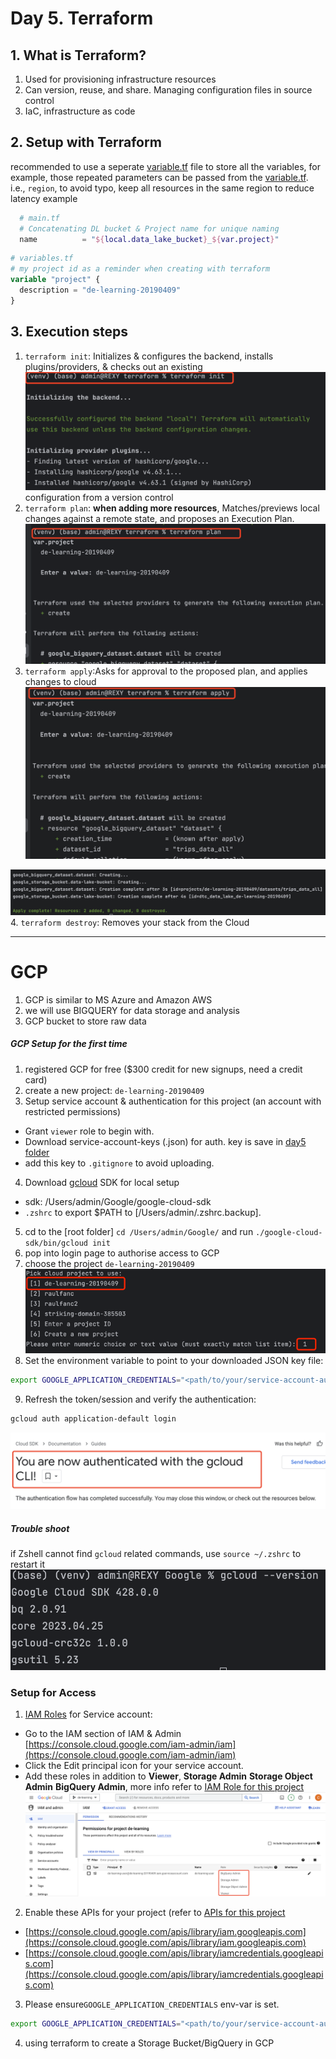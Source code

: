 # Day 5. Terraform

## 1. What is Terraform?
1. Used for provisioning infrastructure resources
2. Can version, reuse, and share. Managing configuration files in source control
3. IaC, infrastructure as code

## 2. Setup with Terraform
recommended to use a seperate [variable.tf](terraform/variables.tf) file to store all the variables, for example, those repeated parameters can be passed from the [variable.tf](terraform/variables.tf). i.e., `region`, to avoid typo, keep all resources in the same region to reduce latency
example
```terraform
  # main.tf
  # Concatenating DL bucket & Project name for unique naming
  name          = "${local.data_lake_bucket}_${var.project}" 
```

```terraform
# variables.tf
# my project id as a reminder when creating with terraform
variable "project" {
  description = "de-learning-20190409"   
}
```

## 3. Execution steps
1. `terraform init`: Initializes & configures the backend, installs plugins/providers, & checks out an existing
![](../Pictures/Pasted%20image%2020230503152029.png)
   configuration from a version control
2. `terraform plan`: **when adding more resources**, Matches/previews local changes against a remote state, and proposes an Execution Plan.
![](../Pictures/Pasted%20image%2020230503152127.png)
3. `terraform apply`:Asks for approval to the proposed plan, and applies changes to cloud
![](../Pictures/Pasted%20image%2020230503152159.png)

![](../Pictures/Pasted%20image%2020230503152226.png)
4. `terraform destroy`: Removes your stack from the Cloud


---

# GCP

1. GCP is similar to MS Azure and Amazon AWS
2. we will use BIGQUERY for data storage and analysis
3. GCP bucket to store raw data

##### GCP Setup for the first time

1. registered GCP for free ($300 credit for new signups, need a credit card)
2. create a new project: `de-learning-20190409`
3. Setup service account & authentication for this project (an account with restricted permissions)

- Grant `viewer` role to begin with.
- Download service-account-keys (.json) for auth. key is save in [day5 folder](../day5-terraform_gcp)
- add this key to `.gitignore` to avoid uploading.

4. Download [gcloud](https://cloud.google.com/sdk/docs/install-sdk) SDK for local setup

- sdk: /Users/admin/Google/google-cloud-sdk
- `.zshrc` to export $PATH to [/Users/admin/.zshrc.backup].

5. cd to the [root folder] `cd /Users/admin/Google/` and run `./google-cloud-sdk/bin/gcloud init`
6. pop into login page to authorise access to GCP
7. choose the project `de-learning-20190409`
   ![img.png](../Pictures/img.png)
8. Set the environment variable to point to your downloaded JSON key file:

```bash
export GOOGLE_APPLICATION_CREDENTIALS="<path/to/your/service-account-authkeys>.json"
```

9. Refresh the token/session and verify the authentication:

```bash
gcloud auth application-default login
```

![](../Pictures/Pasted%20image%2020230502163440.png)

##### Trouble shoot

if Zshell cannot find `gcloud` related commands, use `source ~/.zshrc` to restart it
![](../Pictures/Pasted%20image%2020230502162246.png)

### Setup for Access

1. [IAM Roles](https://cloud.google.com/storage/docs/access-control/iam-roles) for Service account:

- Go to the IAM section of IAM &
  Admin [https://console.cloud.google.com/iam-admin/iam](https://console.cloud.google.com/iam-admin/iam)
- Click the Edit principal icon for your service account.
- Add these roles in addition to **Viewer**, **Storage Admin** **Storage Object Admin** **BigQuery Admin**, more info
  refer to [IAM Role for this project](GCP_IAM_roles.md#iam-roles-that-relevant-to-this-project)
  ![](../Pictures/Pasted%20image%2020230503143051.png)

2. Enable these APIs for your project (refer
   to [APIs for this project](GCP_IAM_roles.md#apis-that-relevant-to-this-project)

- [https://console.cloud.google.com/apis/library/iam.googleapis.com](https://console.cloud.google.com/apis/library/iam.googleapis.com)
- [https://console.cloud.google.com/apis/library/iamcredentials.googleapis.com](https://console.cloud.google.com/apis/library/iamcredentials.googleapis.com)

3. Please ensure`GOOGLE_APPLICATION_CREDENTIALS` env-var is set.

```bash
export GOOGLE_APPLICATION_CREDENTIALS="<path/to/your/service-account-authkeys>.json"
```

4. using terraform to create a Storage Bucket/BigQuery in GCP

